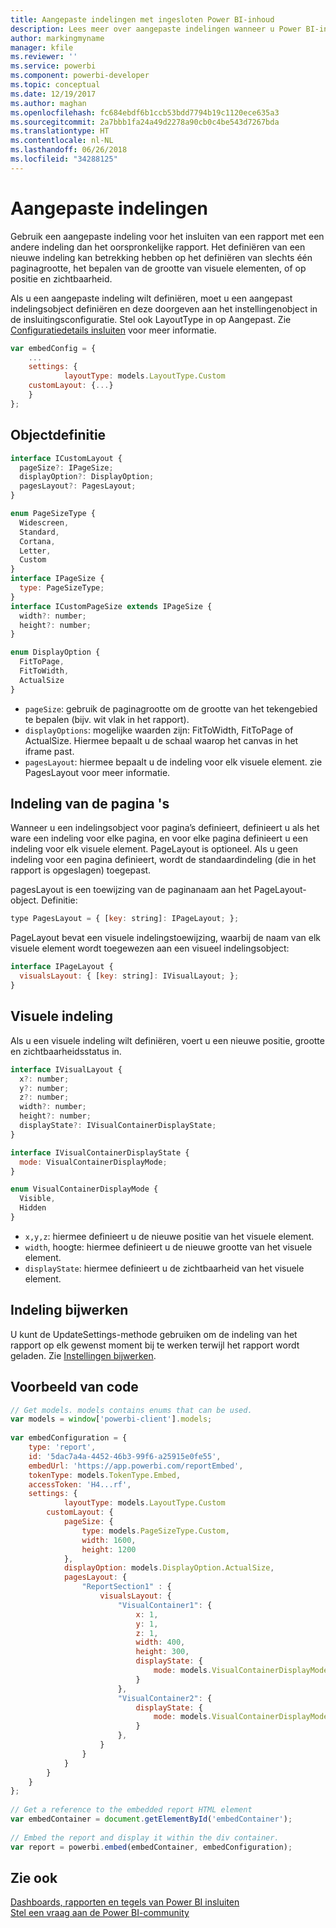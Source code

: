 ```yaml
---
title: Aangepaste indelingen met ingesloten Power BI-inhoud
description: Lees meer over aangepaste indelingen wanneer u Power BI-inhoud in uw toepassing insluit.
author: markingmyname
manager: kfile
ms.reviewer: ''
ms.service: powerbi
ms.component: powerbi-developer
ms.topic: conceptual
ms.date: 12/19/2017
ms.author: maghan
ms.openlocfilehash: fc684ebdf6b1ccb53bdd7794b19c1120ece635a3
ms.sourcegitcommit: 2a7bbb1fa24a49d2278a90cb0c4be543d7267bda
ms.translationtype: HT
ms.contentlocale: nl-NL
ms.lasthandoff: 06/26/2018
ms.locfileid: "34288125"
---
```

# <a name="custom-layouts"></a>Aangepaste indelingen


Gebruik een aangepaste indeling voor het insluiten van een rapport met een andere indeling dan het oorspronkelijke rapport. Het definiëren van een nieuwe indeling kan betrekking hebben op het definiëren van slechts één paginagrootte, het bepalen van de grootte van visuele elementen, of op positie en zichtbaarheid.

Als u een aangepaste indeling wilt definiëren, moet u een aangepast indelingsobject definiëren en deze doorgeven aan het instellingenobject in de insluitingsconfiguratie. Stel ook LayoutType in op Aangepast. Zie [Configuratiedetails insluiten](https://github.com/Microsoft/PowerBI-JavaScript/wiki/Embed-Configuration-Details) voor meer informatie.

```javascript
var embedConfig = {
    ...
    settings: {
            layoutType: models.LayoutType.Custom
    customLayout: {...}
    }
};
```

## <a name="object-definition"></a>Objectdefinitie

```javascript
interface ICustomLayout {
  pageSize?: IPageSize;
  displayOption?: DisplayOption;
  pagesLayout?: PagesLayout;
}

enum PageSizeType {
  Widescreen,
  Standard,
  Cortana,
  Letter,
  Custom
}
interface IPageSize {
  type: PageSizeType;
}
interface ICustomPageSize extends IPageSize {
  width?: number;
  height?: number;
}

enum DisplayOption {
  FitToPage,
  FitToWidth,
  ActualSize
}
```

- `pageSize`: gebruik de paginagrootte om de grootte van het tekengebied te bepalen (bijv. wit vlak in het rapport).
- `displayOptions`: mogelijke waarden zijn: FitToWidth, FitToPage of ActualSize. Hiermee bepaalt u de schaal waarop het canvas in het iframe past.
- `pagesLayout`: hiermee bepaalt u de indeling voor elk visuele element. zie PagesLayout voor meer informatie.

## <a name="pages-layout"></a>Indeling van de pagina 's

Wanneer u een indelingsobject voor pagina’s definieert, definieert u als het ware een indeling voor elke pagina, en voor elke pagina definieert u een indeling voor elk visuele element.
PageLayout is optioneel. Als u geen indeling voor een pagina definieert, wordt de standaardindeling (die in het rapport is opgeslagen) toegepast.

pagesLayout is een toewijzing van de paginanaam aan het PageLayout-object. Definitie:

```javascript
type PagesLayout = { [key: string]: IPageLayout; };
```

PageLayout bevat een visuele indelingstoewijzing, waarbij de naam van elk visuele element wordt toegewezen aan een visueel indelingsobject:

```javascript
interface IPageLayout {
  visualsLayout: { [key: string]: IVisualLayout; };
}
```

## <a name="visual-layout"></a>Visuele indeling

Als u een visuele indeling wilt definiëren, voert u een nieuwe positie, grootte en zichtbaarheidsstatus in.

```javascript
interface IVisualLayout {
  x?: number;
  y?: number;
  z?: number;
  width?: number;
  height?: number;
  displayState?: IVisualContainerDisplayState;
}

interface IVisualContainerDisplayState {
  mode: VisualContainerDisplayMode;
}

enum VisualContainerDisplayMode {
  Visible,
  Hidden
}
```

- `x,y,z`: hiermee definieert u de nieuwe positie van het visuele element.
- `width`, hoogte: hiermee definieert u de nieuwe grootte van het visuele element.
- `displayState`: hiermee definieert u de zichtbaarheid van het visuele element.


## <a name="update-layout"></a>Indeling bijwerken

U kunt de UpdateSettings-methode gebruiken om de indeling van het rapport op elk gewenst moment bij te werken terwijl het rapport wordt geladen. Zie [Instellingen bijwerken](https://github.com/Microsoft/PowerBI-JavaScript/wiki/Update-Settings).

## <a name="code-example"></a>Voorbeeld van code

```javascript
// Get models. models contains enums that can be used.
var models = window['powerbi-client'].models;
    
var embedConfiguration = {
    type: 'report',
    id: '5dac7a4a-4452-46b3-99f6-a25915e0fe55',
    embedUrl: 'https://app.powerbi.com/reportEmbed',
    tokenType: models.TokenType.Embed,
    accessToken: 'H4...rf',
    settings: {
            layoutType: models.LayoutType.Custom
        customLayout: {
            pageSize: {
                type: models.PageSizeType.Custom,
                width: 1600,
                height: 1200
            },
            displayOption: models.DisplayOption.ActualSize,
            pagesLayout: {
                "ReportSection1" : {
                    visualsLayout: {
                        "VisualContainer1": {
                            x: 1,
                            y: 1,
                            z: 1,
                            width: 400,
                            height: 300,
                            displayState: {
                                mode: models.VisualContainerDisplayMode.Visible
                            }
                        },
                        "VisualContainer2": {
                            displayState: {
                                mode: models.VisualContainerDisplayMode.Hidden
                            }
                        },
                    }
                }
            }
        }
    }
};
     
// Get a reference to the embedded report HTML element
var embedContainer = document.getElementById('embedContainer');
 
// Embed the report and display it within the div container.
var report = powerbi.embed(embedContainer, embedConfiguration);

```


## <a name="see-also"></a>Zie ook

[Dashboards, rapporten en tegels van Power BI insluiten](embedding-content.md)   
[Stel een vraag aan de Power BI-community](https://community.powerbi.com/)

